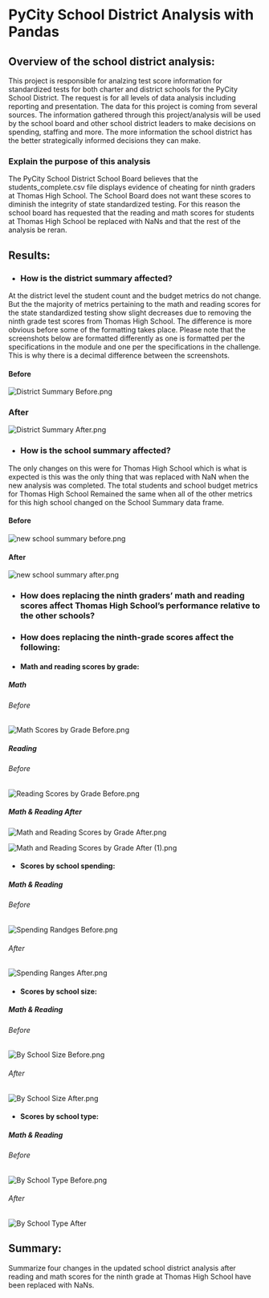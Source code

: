 # PyCity School District Analysis with Pandas

## Overview of the school district analysis:
This project is responsible for analzing test score information for standardized tests for both charter and district schools for the PyCity School District. The request is for all levels of data analysis including reporting and presentation. The data for this project is coming from several sources. The information gathered through this project/analysis will be used by the school board and other school district leaders to make decisions on spending, staffing and more. The more information the school district has the better strategically informed decisions they can make. 

### Explain the purpose of this analysis
The PyCity School District School Board believes that the students_complete.csv file displays evidence of cheating for ninth graders at Thomas High School. The School Board does not want these scores to diminish the integrity of state standardized testing. For this reason the school board has requested that the reading and math scores for students at Thomas High School be replaced with NaNs and that the rest of the analysis be reran.

## Results: 

- ### How is the district summary affected?
At the district level the student count and the budget metrics do not change. But the the majority of metrics pertaining to the math and reading scores for the state standardized testing show slight decreases due to removing the ninth grade test scores from Thomas High School. The difference is more obvious before some of the formatting takes place. Please note that the screenshots below are formatted differently as one is formatted per the specifications in the module and one per the specifications in the challenge. This is why there is a decimal difference between the screenshots.

#### Before

![District Summary Before.png](https://github.com/AprilVilmin/School_District_Analysis/blob/main/District%20Summary%20Before.png)

### After

![District Summary After.png](https://github.com/AprilVilmin/School_District_Analysis/blob/main/District%20Summary%20After.png)

- ### How is the school summary affected?
The only changes on this were for Thomas High School which is what is expected is this was the only thing that was replaced with NaN when the new analysis was completed. The total students and school budget metrics for Thomas High School Remained the same when all of the other metrics for this high school changed on the School Summary data frame.

#### Before

![new school summary before.png](https://github.com/AprilVilmin/School_District_Analysis/blob/main/new%20school%20summary%20before.png)

#### After

![new school summary after.png](https://github.com/AprilVilmin/School_District_Analysis/blob/main/new%20school%20summary%20after.png)

- ### How does replacing the ninth graders’ math and reading scores affect Thomas High School’s performance relative to the other schools?


- ### How does replacing the ninth-grade scores affect the following:

- #### Math and reading scores by grade:
##### Math

###### Before
![Math Scores by Grade Before.png](https://github.com/AprilVilmin/School_District_Analysis/blob/main/Math%20Scores%20by%20Grade%20Before.png)

##### Reading 

###### Before

![Reading Scores by Grade Before.png](https://github.com/AprilVilmin/School_District_Analysis/blob/main/Reading%20Scores%20by%20%20Grade%20Before.png)

##### Math & Reading After
![Math and Reading Scores by Grade After.png](https://github.com/AprilVilmin/School_District_Analysis/blob/main/Math%20and%20Reading%20Scores%20by%20Grade%20After.png)

![Math and Reading Scores by Grade After (1).png](https://github.com/AprilVilmin/School_District_Analysis/blob/main/Math%20and%20Reading%20Scores%20by%20Grade%20After%20(1).png)

- #### Scores by school spending:
##### Math & Reading

###### Before
![Spending Randges Before.png](https://github.com/AprilVilmin/School_District_Analysis/blob/main/Spending%20Ranges%20Before.png)

###### After
![Spending Ranges After.png](https://github.com/AprilVilmin/School_District_Analysis/blob/main/Spending%20Ranges%20After.png)


- #### Scores by school size:

##### Math & Reading

###### Before
![By School Size Before.png](https://github.com/AprilVilmin/School_District_Analysis/blob/main/By%20School%20Size%20Before.png)

###### After
![By School Size After.png](https://github.com/AprilVilmin/School_District_Analysis/blob/main/By%20School%20Size%20After.png)


- #### Scores by school type:

##### Math & Reading

###### Before
![By School Type Before.png](https://github.com/AprilVilmin/School_District_Analysis/blob/main/By%20School%20Type%20Before.png)

###### After
![By School Type After](https://github.com/AprilVilmin/School_District_Analysis/blob/main/By%20School%20Type%20After.png)

## Summary: 
Summarize four changes in the updated school district analysis after reading and math scores for the ninth grade at Thomas High School have been replaced with NaNs.
